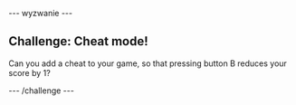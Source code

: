 \--- wyzwanie \---

## Challenge: Cheat mode!

Can you add a cheat to your game, so that pressing button B reduces your score by 1?

\--- /challenge \---